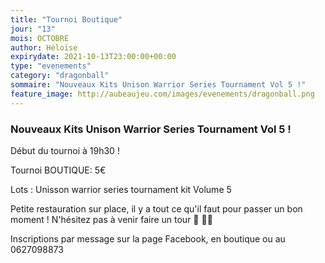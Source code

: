 ```yaml
---
title: "Tournoi Boutique"
jour: "13"
mois: OCTOBRE
author: Héloïse
expirydate: 2021-10-13T23:00:00+00:00
type: "evenements"
category: "dragonball"
sommaire: "Nouveaux Kits Unison Warrior Series Tournament Vol 5 !"
feature_image: http://aubeaujeu.com/images/evenements/dragonball.png
---
```

### Nouveaux Kits Unison Warrior Series Tournament Vol 5 !

Début du tournoi à 19h30 !

Tournoi BOUTIQUE: 5€

Lots : Unisson warrior series tournament kit Volume 5


Petite restauration sur place, il y a tout ce qu'il faut pour passer un bon moment ! N'hésitez pas à venir faire un tour 🥪 🥤🍿


Inscriptions par message sur la page Facebook, en boutique ou au 0627098873

